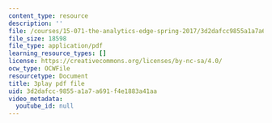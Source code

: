 ```yaml
---
content_type: resource
description: ''
file: /courses/15-071-the-analytics-edge-spring-2017/3d2dafcc9855a1a7a691f4e1883a41aa_plpDQpjB044.pdf
file_size: 18598
file_type: application/pdf
learning_resource_types: []
license: https://creativecommons.org/licenses/by-nc-sa/4.0/
ocw_type: OCWFile
resourcetype: Document
title: 3play pdf file
uid: 3d2dafcc-9855-a1a7-a691-f4e1883a41aa
video_metadata:
  youtube_id: null
---
```

